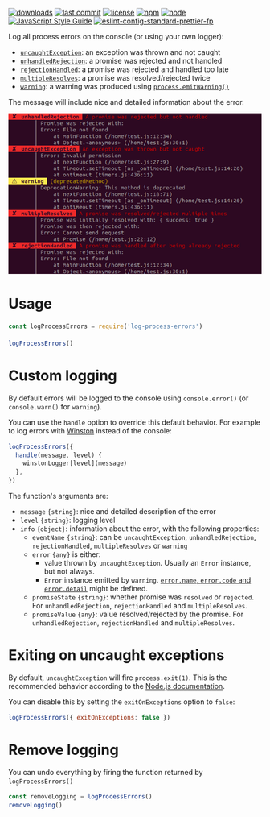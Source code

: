 [![downloads](https://img.shields.io/npm/dt/log-process-errors.svg?logo=npm)](https://www.npmjs.com/package/log-process-errors) [![last commit](https://img.shields.io/github/last-commit/autoserver-org/log-process-errors.svg?logo=github)](https://github.com/autoserver-org/log-process-errors/graphs/contributors) [![license](https://img.shields.io/github/license/autoserver-org/log-process-errors.svg?logo=github)](https://www.apache.org/licenses/LICENSE-2.0) [![npm](https://img.shields.io/npm/v/log-process-errors.svg?logo=npm)](https://www.npmjs.com/package/log-process-errors) [![node](https://img.shields.io/node/v/log-process-errors.svg?logo=node.js)](#) [![JavaScript Style Guide](https://img.shields.io/badge/code_style-standard-brightgreen.svg?logo=javascript)](https://standardjs.com) [![eslint-config-standard-prettier-fp](https://img.shields.io/badge/eslint-config--standard--prettier--fp-green.svg?logo=eslint)](https://github.com/autoserver-org/eslint-config-standard-prettier-fp)

Log all process errors on the console (or using your own logger):

- [`uncaughtException`](https://nodejs.org/api/process.html#process_event_uncaughtexception): an exception was thrown and not caught
- [`unhandledRejection`](https://nodejs.org/api/process.html#process_event_unhandledrejection): a promise was rejected and not handled
- [`rejectionHandled`](https://nodejs.org/api/process.html#process_event_rejectionhandled): a promise was rejected and handled too late
- [`multipleResolves`](https://nodejs.org/api/process.html#process_event_multipleresolves): a promise was resolved/rejected twice
- [`warning`](https://nodejs.org/api/process.html#process_event_warning): a warning was produced using [`process.emitWarning()`](https://nodejs.org/api/process.html#process_process_emitwarning_warning_options)

The message will include nice and detailed information about the error.

![Screenshot](docs/screenshot.png)

# Usage

<!-- eslint-disable no-unused-vars, node/no-missing-require,
import/no-unresolved, unicorn/filename-case, strict -->

```js
const logProcessErrors = require('log-process-errors')

logProcessErrors()
```

# Custom logging

By default errors will be logged to the console using `console.error()`
(or `console.warn()` for `warning`).

You can use the `handle` option to override this default behavior. For example
to log errors with [Winston](https://github.com/winstonjs/winston) instead of
the console:

<!-- eslint-disable no-empty-function, no-unused-vars, node/no-missing-require,
import/no-unresolved, unicorn/filename-case, strict, no-undef -->

```js
logProcessErrors({
  handle(message, level) {
    winstonLogger[level](message)
  },
})
```

The function's arguments are:

- `message` `{string}`: nice and detailed description of the error
- `level` `{string}`: logging level
- `info` `{object}`: information about the error, with the following properties:
  - `eventName` `{string}`: can be `uncaughtException`, `unhandledRejection`,
    `rejectionHandled`, `multipleResolves` or `warning`
  - `error` `{any}` is either:
    - value thrown by `uncaughtException`. Usually an `Error` instance, but not
      always.
    - `Error` instance emitted by `warning`.
      [`error.name`, `error.code` and `error.detail`](https://nodejs.org/api/process.html#process_event_warning)
      might be defined.
  - `promiseState` `{string}`: whether promise was `resolved` or `rejected`.
    For `unhandledRejection`, `rejectionHandled` and `multipleResolves`.
  - `promiseValue` `{any}`: value resolved/rejected by the promise.
    For `unhandledRejection`, `rejectionHandled` and `multipleResolves`.

# Exiting on uncaught exceptions

By default, `uncaughtException` will fire `process.exit(1)`. This is the recommended behavior according to the
[Node.js documentation](https://nodejs.org/api/process.html#process_warning_using_uncaughtexception_correctly).

You can disable this by setting the `exitOnExceptions` option to `false`:

<!-- eslint-disable no-empty-function, no-unused-vars, node/no-missing-require,
import/no-unresolved, unicorn/filename-case, strict, no-undef -->

```js
logProcessErrors({ exitOnExceptions: false })
```

# Remove logging

You can undo everything by firing the function returned by
`logProcessErrors()`

<!-- eslint-disable no-empty-function, no-unused-vars, node/no-missing-require,
import/no-unresolved, unicorn/filename-case, strict, no-undef -->

```js
const removeLogging = logProcessErrors()
removeLogging()
```
